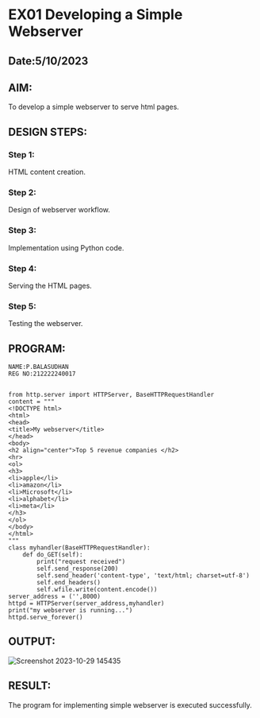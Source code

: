# EX01 Developing a Simple Webserver
## Date:5/10/2023

## AIM:
To develop a simple webserver to serve html pages.

## DESIGN STEPS:
### Step 1: 
HTML content creation.

### Step 2:
Design of webserver workflow.

### Step 3:
Implementation using Python code.

### Step 4:
Serving the HTML pages.

### Step 5:
Testing the webserver.

## PROGRAM:
```
NAME:P.BALASUDHAN
REG NO:212222240017


from http.server import HTTPServer, BaseHTTPRequestHandler
content = """
<!DOCTYPE html>
<html>
<head>
<title>My webserver</title>
</head>
<body>
<h2 align="center">Top 5 revenue companies </h2>
<hr>
<ol>
<h3>
<li>apple</li>
<li>amazon</li>
<li>Microsoft</li>
<li>alphabet</li>
<li>meta</li>
</h3>
</ol>
</body>
</html>
"""
class myhandler(BaseHTTPRequestHandler):
    def do_GET(self):
        print("request received")
        self.send_response(200)
        self.send_header('content-type', 'text/html; charset=utf-8')
        self.end_headers()
        self.wfile.write(content.encode())
server_address = ('',8000)
httpd = HTTPServer(server_address,myhandler)
print("my webserver is running...")
httpd.serve_forever()
```

## OUTPUT:

![Screenshot 2023-10-29 145435](https://github.com/BALASUDHAN18/simplewebserver1/assets/118807740/73b9fb08-4a22-40a2-9be8-583b11c1e412)

## RESULT:
The program for implementing simple webserver is executed successfully.
